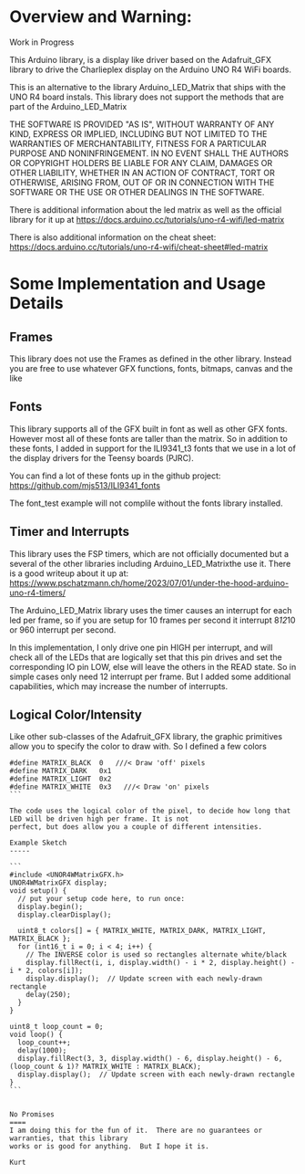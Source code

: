 Overview and Warning: 
=====

Work in Progress

This Arduino library, is a display like driver based on the Adafruit_GFX library
to drive the Charlieplex display on the Arduino UNO R4 WiFi boards.

This is an alternative to the library Arduino_LED_Matrix that ships with the UNO R4 board instals.
This library does not support the methods that are part of the Arduino_LED_Matrix

THE SOFTWARE IS PROVIDED "AS IS", WITHOUT WARRANTY OF ANY KIND, EXPRESS OR
IMPLIED, INCLUDING BUT NOT LIMITED TO THE WARRANTIES OF MERCHANTABILITY,
FITNESS FOR A PARTICULAR PURPOSE AND NONINFRINGEMENT. IN NO EVENT SHALL THE
AUTHORS OR COPYRIGHT HOLDERS BE LIABLE FOR ANY CLAIM, DAMAGES OR OTHER
LIABILITY, WHETHER IN AN ACTION OF CONTRACT, TORT OR OTHERWISE, ARISING FROM,
OUT OF OR IN CONNECTION WITH THE SOFTWARE OR THE USE OR OTHER DEALINGS IN THE
SOFTWARE.

There is additional information about the led matrix as well as the official
library for it up at https://docs.arduino.cc/tutorials/uno-r4-wifi/led-matrix

There is also additional information on the cheat sheet: https://docs.arduino.cc/tutorials/uno-r4-wifi/cheat-sheet#led-matrix

Some Implementation and Usage Details
=======
Frames
-----
This library does not use the Frames as defined in the other library.  Instead you are free to use whatever
GFX functions, fonts, bitmaps, canvas and the like

Fonts
-----
This library supports all of the GFX built in font as well as other GFX fonts.  
However most all of these fonts are taller than the matrix.  So in addition
to these fonts, I added in support for the ILI9341_t3 fonts that we use in
a lot of the display drivers for the Teensy boards (PJRC).

You can find a lot of these fonts up in the github project:
https://github.com/mjs513/ILI9341_fonts

The font_test example will not complile without the fonts library installed. 

Timer and Interrupts
--------
This library uses the FSP timers, which are not officially documented but a several
of the other libraries including Arduino_LED_Matrixthe use it.  There is a good writeup
about it up at: https://www.pschatzmann.ch/home/2023/07/01/under-the-hood-arduino-uno-r4-timers/

The Arduino_LED_Matrix library uses the timer causes an interrupt for each led per frame, so if
you are setup for 10 frames per second it interrupt 8*12*10 or 960 interrupt per second. 

In this implementation, I only drive one pin HIGH per interrupt, and will check all of the LEDs
that are logically set that this pin drives and set the corresponding IO pin LOW, else will
leave the others in the READ state. So in simple cases only need 12 interrupt per frame.
But I added some additional capabilities, which may increase the number of interrupts.

Logical Color/Intensity
---
Like other sub-classes of the Adafruit_GFX library, the graphic primitives allow you to specify
the color to draw with.  So I defined a few colors
````
#define MATRIX_BLACK  0   ///< Draw 'off' pixels
#define MATRIX_DARK   0x1
#define MATRIX_LIGHT  0x2
#define MATRIX_WHITE  0x3   ///< Draw 'on' pixels
```

The code uses the logical color of the pixel, to decide how long that LED will be driven high per frame. It is not
perfect, but does allow you a couple of different intensities.

Example Sketch
-----

```
#include <UNOR4WMatrixGFX.h>
UNOR4WMatrixGFX display;
void setup() {
  // put your setup code here, to run once:
  display.begin();
  display.clearDisplay();

  uint8_t colors[] = { MATRIX_WHITE, MATRIX_DARK, MATRIX_LIGHT, MATRIX_BLACK };
  for (int16_t i = 0; i < 4; i++) {
    // The INVERSE color is used so rectangles alternate white/black
    display.fillRect(i, i, display.width() - i * 2, display.height() - i * 2, colors[i]);
    display.display();  // Update screen with each newly-drawn rectangle
    delay(250);
  }
}

uint8_t loop_count = 0;
void loop() {
  loop_count++;
  delay(1000);
  display.fillRect(3, 3, display.width() - 6, display.height() - 6, (loop_count & 1)? MATRIX_WHITE : MATRIX_BLACK);
  display.display();  // Update screen with each newly-drawn rectangle
}
```


No Promises
====
I am doing this for the fun of it.  There are no guarantees or warranties, that this library
works or is good for anything.  But I hope it is.

Kurt



